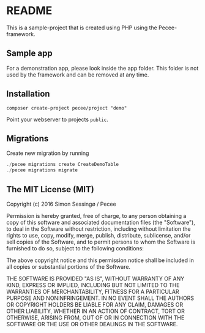 # README

This is a sample-project that is created using PHP using the Pecee-framework.

## Sample app

For a demonstration app, please look inside the app folder. This folder is not used by the framework and can be removed at any time.

## Installation

```
composer create-project pecee/project "demo"
```

Point your webserver to projects `public`.

## Migrations

Create new migration by running 

```php 
./pecee migrations create CreateDemoTable
./pecee migrations migrate
```


## The MIT License (MIT)

Copyright (c) 2016 Simon Sessingø / Pecee

Permission is hereby granted, free of charge, to any person obtaining a copy
of this software and associated documentation files (the "Software"), to deal
in the Software without restriction, including without limitation the rights
to use, copy, modify, merge, publish, distribute, sublicense, and/or sell
copies of the Software, and to permit persons to whom the Software is
furnished to do so, subject to the following conditions:

The above copyright notice and this permission notice shall be included in all
copies or substantial portions of the Software.

THE SOFTWARE IS PROVIDED "AS IS", WITHOUT WARRANTY OF ANY KIND, EXPRESS OR
IMPLIED, INCLUDING BUT NOT LIMITED TO THE WARRANTIES OF MERCHANTABILITY,
FITNESS FOR A PARTICULAR PURPOSE AND NONINFRINGEMENT. IN NO EVENT SHALL THE
AUTHORS OR COPYRIGHT HOLDERS BE LIABLE FOR ANY CLAIM, DAMAGES OR OTHER
LIABILITY, WHETHER IN AN ACTION OF CONTRACT, TORT OR OTHERWISE, ARISING FROM,
OUT OF OR IN CONNECTION WITH THE SOFTWARE OR THE USE OR OTHER DEALINGS IN THE
SOFTWARE.
